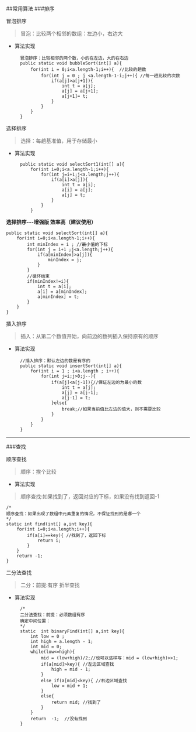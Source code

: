 ##常用算法
###排序

冒泡排序

>冒泡：比较两个相邻的数组：左边小，右边大

- 算法实现

        冒泡排序：比较相邻的两个数，小的在左边，大的在右边
    	public static void bubbleSort(int[] a){
    		for(int i = 0;i<a.length-1;i++){  //比较的趟数
    			for(int j = 0 ; j <a.length-1-i;j++){ //每一趟比较的次数
    				if(a[j]>a[j+1]){
    					int t = a[j];
    					a[j] = a[j+1];
    					a[j+1]= t;
    				}
    			}	
    		}
    	}

选择排序

> 选择：每趟基准值，用于存储最小

- 算法实现
    
    	public static void selectSort1(int[] a){
    		for(int i=0;i<a.length-1;i++){
    			for(int j=i+1;j<a.length;j++){
    				if(a[i]>a[j]){
    					int t = a[i];
    					a[i] = a[j];
    					a[j] = t;
    				}
    			}
    		}

**选择排序---增强版  效率高（建议使用）**

	public static void selectSort(int[] a){
		for(int i=0;i<a.length-1;i++){
			int minIndex = i ; //最小值的下标
			for(int j = i+1 ;j<a.length;j++){
				if(a[minIndex]>a[j]){
					minIndex = j;
				}
			}
			//循环结束
			if(minIndex!=i){
				int t = a[i];
				a[i] = a[minIndex];
				a[minIndex] = t;
			}
		}
	}

插入排序

> 插入：从第二个数值开始，向前边的数列插入保持原有的顺序

- 算法实现
    

        //插入排序：默认左边的数是有序的
    	public static void insertSort(int[] a){
    		for(int i = 1 ; i<a.length ; i++){
    			for(int j=i;j>0;j--){
    				if(a[j]<a[j-1]){//保证左边的为最小的数
    					int t = a[j];
    					a[j] = a[j-1];
    					a[j-1] = t;
    				}else{
    					break;//如果当前值比左边的值大，则不需要比较
    				}
    			}
    		}
    	}

-----

###查找

顺序查找

> 顺序：挨个比较

- 算法实现
 >顺序查找:如果找到了，返回对应的下标，如果没有找到返回-1
 
	/*
	顺序查找：如果出现了数组中元素重复的情况，不保证找到的是哪一个
	*/
	static int find(int[] a,int key){
		for(int i=0;i<a.length;i++){
			if(a[i]==key){ //找到了，返回下标
				return i;
			}
		}
		return -1;
	}

二分法查找

> 二分：前提:有序   折半查找

- 算法实现

        /*
    	二分法查找：前提：必须数组有序
    	确定中间位置：
    	*/
    	static  int binaryFind(int[] a,int key){
    		int low = 0 ;
    		int high = a.length - 1;
    		int mid = 0;
    		while(low<=high){
    			mid = (low+high)/2;//也可以这样写：mid = (low+high)>>1;
    			if(a[mid]>key){ //左边区域查找
    				high = mid - 1;
    			}
    			else if(a[mid]<key){ //右边区域查找
    				low = mid + 1;			
    			}
    			else{
    				return mid; //找到了
    			}
    		}
    		return  -1;  //没有找到
    	}